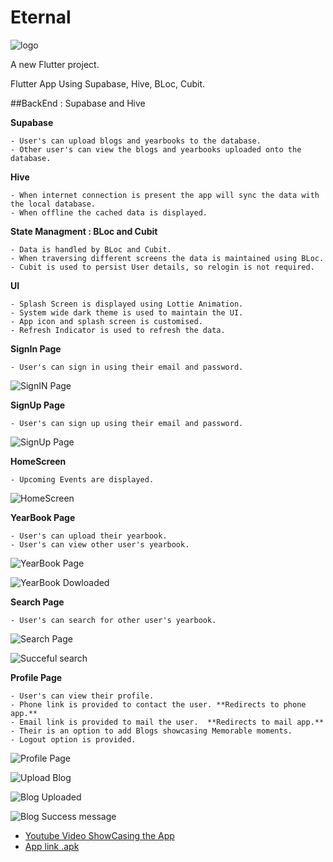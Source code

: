 # Eternal
![logo]([https://drive.google.com/file/d/1V6ymgSgfSelVyrC0YbBsBiobt92ZFcRW/view?usp=sharing](https://drive.google.com/file/d/1FA5g69twkj4soPcxmDrkbH73nk_Ltwne/view?usp=sharing))

A new Flutter project.

Flutter App Using Supabase, Hive, BLoc, Cubit.

##BackEnd : Supabase and Hive

**Supabase**
    
    - User's can upload blogs and yearbooks to the database.
    - Other user's can view the blogs and yearbooks uploaded onto the database.

**Hive**
    
    - When internet connection is present the app will sync the data with the local database.
    - When offline the cached data is displayed.

**State Managment : BLoc and Cubit**

    - Data is handled by BLoc and Cubit.    
    - When traversing different screens the data is maintained using BLoc.
    - Cubit is used to persist User details, so relogin is not required.

**UI**

    - Splash Screen is displayed using Lottie Animation.
    - System wide dark theme is used to maintain the UI.
    - App icon and splash screen is customised.
    - Refresh Indicator is used to refresh the data.

**SignIn Page**

    - User's can sign in using their email and password.
    
![SignIN Page](https://zmcohvajrzxmartfcasr.supabase.co/storage/v1/object/public/mybucker/signin%20page.jpg)
    
**SignUp Page**

    - User's can sign up using their email and password.
    
![SignUp Page](https://zmcohvajrzxmartfcasr.supabase.co/storage/v1/object/public/mybucker/signup%20page.jpg)

**HomeScreen**
    
    - Upcoming Events are displayed.

 ![HomeScreen](https://zmcohvajrzxmartfcasr.supabase.co/storage/v1/object/public/mybucker/home.jpg)

**YearBook Page**
    
    - User's can upload their yearbook.
    - User's can view other user's yearbook.

 ![YearBook Page](https://zmcohvajrzxmartfcasr.supabase.co/storage/v1/object/public/mybucker/yearbook%20download%20list.jpg)

 ![YearBook Dowloaded](https://zmcohvajrzxmartfcasr.supabase.co/storage/v1/object/public/mybucker/yearbook.jpg)

**Search Page**
    
    - User's can search for other user's yearbook.

![Search Page](https://zmcohvajrzxmartfcasr.supabase.co/storage/v1/object/public/mybucker/searchview.jpg)

![Succeful search](https://zmcohvajrzxmartfcasr.supabase.co/storage/v1/object/public/mybucker/serach.jpg)

**Profile Page**
    
    - User's can view their profile.
    - Phone link is provided to contact the user. **Redirects to phone app.**
    - Email link is provided to mail the user.  **Redirects to mail app.**
    - Their is an option to add Blogs showcasing Memorable moments.
    - Logout option is provided.
    
![Profile Page](https://zmcohvajrzxmartfcasr.supabase.co/storage/v1/object/public/mybucker/profile%20view.jpg)

![Upload Blog](https://zmcohvajrzxmartfcasr.supabase.co/storage/v1/object/public/mybucker/blog%20upload%20view.jpg)

![Blog Uploaded](https://zmcohvajrzxmartfcasr.supabase.co/storage/v1/object/public/mybucker/successfully%20uploaded.jpg)

![Blog Success message](https://zmcohvajrzxmartfcasr.supabase.co/storage/v1/object/public/mybucker/successfully%20uploaded%20message.jpg)


- [Youtube Video ShowCasing the App](https://youtu.be/2H6qumcEtpo?si=1BDeceOaeAogSLFN)
- [App link .apk](https://drive.google.com/file/d/1MxnfjXJtbXwxhWp15FQnWKCLiJ4Tgacf/view?usp=sharing)
